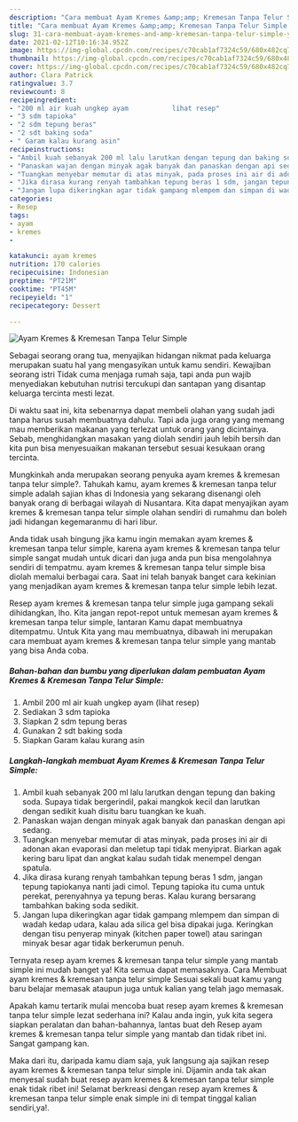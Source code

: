 ```yaml
---
description: "Cara membuat Ayam Kremes &amp;amp; Kremesan Tanpa Telur Simple yang enak dan Mudah Dibuat"
title: "Cara membuat Ayam Kremes &amp;amp; Kremesan Tanpa Telur Simple yang enak dan Mudah Dibuat"
slug: 31-cara-membuat-ayam-kremes-and-amp-kremesan-tanpa-telur-simple-yang-enak-dan-mudah-dibuat
date: 2021-02-12T10:16:34.952Z
image: https://img-global.cpcdn.com/recipes/c70cab1af7324c59/680x482cq70/ayam-kremes-kremesan-tanpa-telur-simple-foto-resep-utama.jpg
thumbnail: https://img-global.cpcdn.com/recipes/c70cab1af7324c59/680x482cq70/ayam-kremes-kremesan-tanpa-telur-simple-foto-resep-utama.jpg
cover: https://img-global.cpcdn.com/recipes/c70cab1af7324c59/680x482cq70/ayam-kremes-kremesan-tanpa-telur-simple-foto-resep-utama.jpg
author: Clara Patrick
ratingvalue: 3.7
reviewcount: 8
recipeingredient:
- "200 ml air kuah ungkep ayam           lihat resep"
- "3 sdm tapioka"
- "2 sdm tepung beras"
- "2 sdt baking soda"
- " Garam kalau kurang asin"
recipeinstructions:
- "Ambil kuah sebanyak 200 ml lalu larutkan dengan tepung dan baking soda. Supaya tidak bergerindil, pakai mangkok kecil dan larutkan dengan sedikit kuah disitu baru tuangkan ke kuah."
- "Panaskan wajan dengan minyak agak banyak dan panaskan dengan api sedang."
- "Tuangkan menyebar memutar di atas minyak, pada proses ini air di adonan akan evaporasi dan meletup tapi tidak menyiprat. Biarkan agak kering baru lipat dan angkat kalau sudah tidak menempel dengan spatula."
- "Jika dirasa kurang renyah tambahkan tepung beras 1 sdm, jangan tepung tapiokanya nanti jadi cimol. Tepung tapioka itu cuma untuk perekat, perenyahnya ya tepung beras. Kalau kurang bersarang tambahkan baking soda sedikit."
- "Jangan lupa dikeringkan agar tidak gampang mlempem dan simpan di wadah kedap udara, kalau ada silica gel bisa dipakai juga. Keringkan dengan tisu penyerap minyak (kitchen paper towel) atau saringan minyak besar agar tidak berkerumun penuh."
categories:
- Resep
tags:
- ayam
- kremes
- 

katakunci: ayam kremes  
nutrition: 170 calories
recipecuisine: Indonesian
preptime: "PT21M"
cooktime: "PT45M"
recipeyield: "1"
recipecategory: Dessert

---
```



![Ayam Kremes &amp; Kremesan Tanpa Telur Simple](https://img-global.cpcdn.com/recipes/c70cab1af7324c59/680x482cq70/ayam-kremes-kremesan-tanpa-telur-simple-foto-resep-utama.jpg)

Sebagai seorang orang tua, menyajikan hidangan nikmat pada keluarga merupakan suatu hal yang mengasyikan untuk kamu sendiri. Kewajiban seorang istri Tidak cuma menjaga rumah saja, tapi anda pun wajib menyediakan kebutuhan nutrisi tercukupi dan santapan yang disantap keluarga tercinta mesti lezat.

Di waktu  saat ini, kita sebenarnya dapat membeli olahan yang sudah jadi tanpa harus susah membuatnya dahulu. Tapi ada juga orang yang memang mau memberikan makanan yang terlezat untuk orang yang dicintainya. Sebab, menghidangkan masakan yang diolah sendiri jauh lebih bersih dan kita pun bisa menyesuaikan makanan tersebut sesuai kesukaan orang tercinta. 



Mungkinkah anda merupakan seorang penyuka ayam kremes &amp; kremesan tanpa telur simple?. Tahukah kamu, ayam kremes &amp; kremesan tanpa telur simple adalah sajian khas di Indonesia yang sekarang disenangi oleh banyak orang di berbagai wilayah di Nusantara. Kita dapat menyajikan ayam kremes &amp; kremesan tanpa telur simple olahan sendiri di rumahmu dan boleh jadi hidangan kegemaranmu di hari libur.

Anda tidak usah bingung jika kamu ingin memakan ayam kremes &amp; kremesan tanpa telur simple, karena ayam kremes &amp; kremesan tanpa telur simple sangat mudah untuk dicari dan juga anda pun bisa mengolahnya sendiri di tempatmu. ayam kremes &amp; kremesan tanpa telur simple bisa diolah memalui berbagai cara. Saat ini telah banyak banget cara kekinian yang menjadikan ayam kremes &amp; kremesan tanpa telur simple lebih lezat.

Resep ayam kremes &amp; kremesan tanpa telur simple juga gampang sekali dihidangkan, lho. Kita jangan repot-repot untuk memesan ayam kremes &amp; kremesan tanpa telur simple, lantaran Kamu dapat membuatnya ditempatmu. Untuk Kita yang mau membuatnya, dibawah ini merupakan cara membuat ayam kremes &amp; kremesan tanpa telur simple yang mantab yang bisa Anda coba.

<!--inarticleads1-->

##### Bahan-bahan dan bumbu yang diperlukan dalam pembuatan Ayam Kremes &amp; Kremesan Tanpa Telur Simple:

1. Ambil 200 ml air kuah ungkep ayam           (lihat resep)
1. Sediakan 3 sdm tapioka
1. Siapkan 2 sdm tepung beras
1. Gunakan 2 sdt baking soda
1. Siapkan  Garam kalau kurang asin




<!--inarticleads2-->

##### Langkah-langkah membuat Ayam Kremes &amp; Kremesan Tanpa Telur Simple:

1. Ambil kuah sebanyak 200 ml lalu larutkan dengan tepung dan baking soda. Supaya tidak bergerindil, pakai mangkok kecil dan larutkan dengan sedikit kuah disitu baru tuangkan ke kuah.
1. Panaskan wajan dengan minyak agak banyak dan panaskan dengan api sedang.
1. Tuangkan menyebar memutar di atas minyak, pada proses ini air di adonan akan evaporasi dan meletup tapi tidak menyiprat. Biarkan agak kering baru lipat dan angkat kalau sudah tidak menempel dengan spatula.
1. Jika dirasa kurang renyah tambahkan tepung beras 1 sdm, jangan tepung tapiokanya nanti jadi cimol. Tepung tapioka itu cuma untuk perekat, perenyahnya ya tepung beras. Kalau kurang bersarang tambahkan baking soda sedikit.
1. Jangan lupa dikeringkan agar tidak gampang mlempem dan simpan di wadah kedap udara, kalau ada silica gel bisa dipakai juga. Keringkan dengan tisu penyerap minyak (kitchen paper towel) atau saringan minyak besar agar tidak berkerumun penuh.




Ternyata resep ayam kremes &amp; kremesan tanpa telur simple yang mantab simple ini mudah banget ya! Kita semua dapat memasaknya. Cara Membuat ayam kremes &amp; kremesan tanpa telur simple Sesuai sekali buat kamu yang baru belajar memasak ataupun juga untuk kalian yang telah jago memasak.

Apakah kamu tertarik mulai mencoba buat resep ayam kremes &amp; kremesan tanpa telur simple lezat sederhana ini? Kalau anda ingin, yuk kita segera siapkan peralatan dan bahan-bahannya, lantas buat deh Resep ayam kremes &amp; kremesan tanpa telur simple yang mantab dan tidak ribet ini. Sangat gampang kan. 

Maka dari itu, daripada kamu diam saja, yuk langsung aja sajikan resep ayam kremes &amp; kremesan tanpa telur simple ini. Dijamin anda tak akan menyesal sudah buat resep ayam kremes &amp; kremesan tanpa telur simple enak tidak ribet ini! Selamat berkreasi dengan resep ayam kremes &amp; kremesan tanpa telur simple enak simple ini di tempat tinggal kalian sendiri,ya!.

